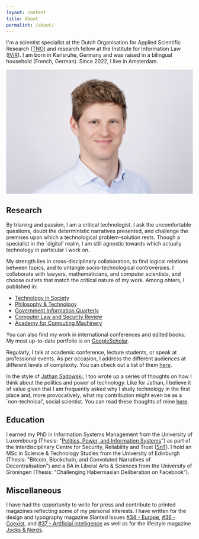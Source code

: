 ```yaml
---
layout: content
title: About
permalink: /about/
---
```

I'm a scientist specialist at the Dutch Organisation for Applied Scientific Research ([TNO](tno.nl)) and research fellow at the Institute for Information Law ([IViR](https://www.ivir.nl/)). I am born in Karlsruhe, Germany and was raised in a bilingual household (French, German). Since 2022, I live in Amsterdam.

![](/assets/me.jpeg)

## Research
By trianing and passion, I am a critical technologist. I ask the uncomfortable questions, doubt the deterministic narratives presented, and challenge the premises upon which a technological problem-solution rests. Though a specialist in the `digital' realm, I am still agnostic towards which actually technology in particular I work on. 

My strength lies in cross-disciplinary collaboration, to find logical relations between topics, and to untangle socio-technological controversies. I collaborate with lawyers, mathematicians, and computer scientists, and choose outlets that match the critical nature of my work. Among ohters, I published in:

- [Technology in Society](https://doi.org/10.1016/j.techsoc.2023.102251)
- [Philosophy & Technology](https://link.springer.com/article/10.1007/s13347-023-00612-z)
- [Government Information Quarterly](https://doi.org/10.1016/j.giq.2023.101873)
- [Computer Law and Security Review](https://doi.org/10.1016/j.clsr.2023.105829)
- [Academy for Computing Machinery](https://dl.acm.org/doi/10.1145/3649318)

You can also find my work in international conferences and edited books. My most up-to-date portfolio is on [GoogleScholar](https://scholar.google.com/citations?user=qvsfsEMAAAAJ&hl=en).

Regularly, I talk at academic conference, lecture students, or speak at professional events. As per occasion, I address the different audiences at different levels of complexity. You can check out a list of them [here](/talks/).

In the style of [Jathan Sadowski](https://www.jathansadowski.com/), I too wrote up a series of thoughts on how I think about the politics and power of technology. Like for Jathan, I believe it of value given that I am frequently asked why I study technology in the first place and, more provocatively, what my contribution might even be as a `non-technical', social scientist. You can read these thoughts of mine [here](/tags/thoughts/).


## Education

I earned my PhD in Information Systems Management from the University of Luxembourg (Thesis: "[Politics, Power, and Information Systems](https://orbilu.uni.lu/handle/10993/58926)") as part of the Interdisciplinary Centre for Security, Reliability and Trust ([SnT](https://www.uni.lu/snt-en/)). I hold an MSc in Science & Technology Studies from the University of Edinburgh (Thesis: "Bitcoin, Blockchain, and Convoluted Narratives of Decentralisation") and a BA in Liberal Arts & Sciences from the University of Groningen (Thesis: "Challenging Habermasian Deliberation on Facebook").


## Miscellaneous

I have had the opportunity to write for press and contribute to printed magazines reflecting some of my personal interests. I have written for the design and typography magazine Slanted Issues [#34 - Europe](https://slanted.de/slanted-34-europe/), [#36 - Coexist](https://slanted.de/slanted-36-coexist/), and [#37 - Artificial intelligence](https://www.slanted.de/product/slanted-magazine-37-ai/) as well as for the lifestyle magazine [Jocks & Nerds](https://www.gleditions.com/post/interview-with-jocks-and-nerds-gary-lichtenstein.).
